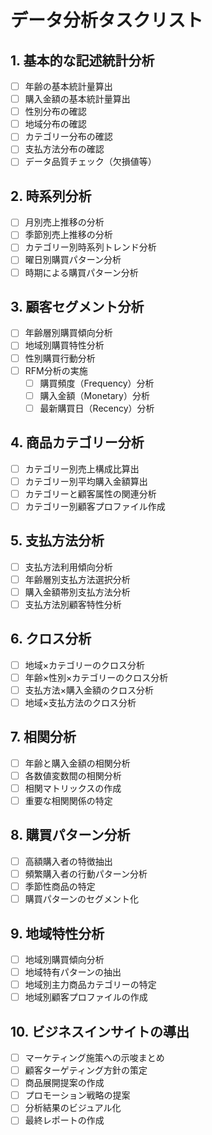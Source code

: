 # データ分析タスクリスト

## 1. 基本的な記述統計分析
- [ ] 年齢の基本統計量算出
- [ ] 購入金額の基本統計量算出
- [ ] 性別分布の確認
- [ ] 地域分布の確認
- [ ] カテゴリー分布の確認
- [ ] 支払方法分布の確認
- [ ] データ品質チェック（欠損値等）

## 2. 時系列分析
- [ ] 月別売上推移の分析
- [ ] 季節別売上推移の分析
- [ ] カテゴリー別時系列トレンド分析
- [ ] 曜日別購買パターン分析
- [ ] 時期による購買パターン分析

## 3. 顧客セグメント分析
- [ ] 年齢層別購買傾向分析
- [ ] 地域別購買特性分析
- [ ] 性別購買行動分析
- [ ] RFM分析の実施
  - [ ] 購買頻度（Frequency）分析
  - [ ] 購入金額（Monetary）分析
  - [ ] 最新購買日（Recency）分析

## 4. 商品カテゴリー分析
- [ ] カテゴリー別売上構成比算出
- [ ] カテゴリー別平均購入金額算出
- [ ] カテゴリーと顧客属性の関連分析
- [ ] カテゴリー別顧客プロファイル作成

## 5. 支払方法分析
- [ ] 支払方法利用傾向分析
- [ ] 年齢層別支払方法選択分析
- [ ] 購入金額帯別支払方法分析
- [ ] 支払方法別顧客特性分析

## 6. クロス分析
- [ ] 地域×カテゴリーのクロス分析
- [ ] 年齢×性別×カテゴリーのクロス分析
- [ ] 支払方法×購入金額のクロス分析
- [ ] 地域×支払方法のクロス分析

## 7. 相関分析
- [ ] 年齢と購入金額の相関分析
- [ ] 各数値変数間の相関分析
- [ ] 相関マトリックスの作成
- [ ] 重要な相関関係の特定

## 8. 購買パターン分析
- [ ] 高額購入者の特徴抽出
- [ ] 頻繁購入者の行動パターン分析
- [ ] 季節性商品の特定
- [ ] 購買パターンのセグメント化

## 9. 地域特性分析
- [ ] 地域別購買傾向分析
- [ ] 地域特有パターンの抽出
- [ ] 地域別主力商品カテゴリーの特定
- [ ] 地域別顧客プロファイルの作成

## 10. ビジネスインサイトの導出
- [ ] マーケティング施策への示唆まとめ
- [ ] 顧客ターゲティング方針の策定
- [ ] 商品展開提案の作成
- [ ] プロモーション戦略の提案
- [ ] 分析結果のビジュアル化
- [ ] 最終レポートの作成 